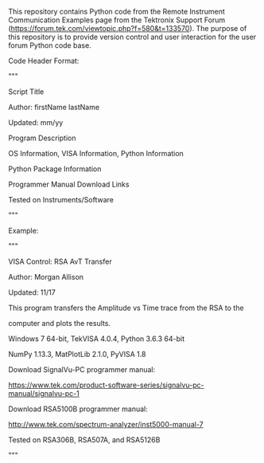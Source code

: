 This repository contains Python code from the Remote Instrument Communication Examples page from the Tektronix Support Forum (https://forum.tek.com/viewtopic.php?f=580&t=133570). The purpose of this repository is to provide version control and user interaction for the user forum Python code base. 

Code Header Format:

"""

Script Title

Author: firstName lastName

Updated: mm/yy

Program Description

OS Information, VISA Information, Python Information

Python Package Information

Programmer Manual Download Links

Tested on Instruments/Software

"""


Example:

"""

VISA Control: RSA AvT Transfer

Author: Morgan Allison

Updated: 11/17

This program transfers the Amplitude vs Time trace from the RSA to the

computer and plots the results.

Windows 7 64-bit, TekVISA 4.0.4, Python 3.6.3 64-bit

NumPy 1.13.3, MatPlotLib 2.1.0, PyVISA 1.8

Download SignalVu-PC programmer manual:

https://www.tek.com/product-software-series/signalvu-pc-manual/signalvu-pc-1

Download RSA5100B programmer manual:

http://www.tek.com/spectrum-analyzer/inst5000-manual-7

Tested on RSA306B, RSA507A, and RSA5126B

"""
